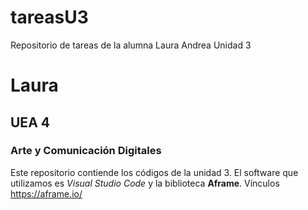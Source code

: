 # tareasU3
Repositorio de tareas de la alumna Laura Andrea Unidad 3
# Laura
## UEA 4
### Arte y Comunicación Digitales
Este repositorio contiende los códigos de la unidad 3. El software que utilizamos es *Visual Studio Code* y la biblioteca **Aframe**.
Vínculos 
https://aframe.io/